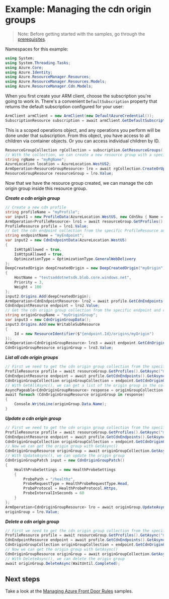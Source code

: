 # Example: Managing the cdn origin groups

>Note: Before getting started with the samples, go through the [prerequisites](https://github.com/Azure/azure-sdk-for-net/tree/main/sdk/resourcemanager/Azure.ResourceManager#prerequisites).

Namespaces for this example:
```C# Snippet:Manage_OriginGroups_Namespaces
using System;
using System.Threading.Tasks;
using Azure.Core;
using Azure.Identity;
using Azure.ResourceManager.Resources;
using Azure.ResourceManager.Resources.Models;
using Azure.ResourceManager.Cdn.Models;
```

When you first create your ARM client, choose the subscription you're going to work in. There's a convenient `DefaultSubscription` property that returns the default subscription configured for your user:

```C# Snippet:Readme_DefaultSubscription
ArmClient armClient = new ArmClient(new DefaultAzureCredential());
SubscriptionResource subscription = await armClient.GetDefaultSubscriptionAsync();
```

This is a scoped operations object, and any operations you perform will be done under that subscription. From this object, you have access to all children via container objects. Or you can access individual children by ID.

```C# Snippet:Readme_GetResourceGroupCollection
ResourceGroupCollection rgCollection = subscription.GetResourceGroups();
// With the collection, we can create a new resource group with a specific name
string rgName = "myRgName";
AzureLocation location = AzureLocation.WestUS2;
ArmOperation<ResourceGroupResource> lro = await rgCollection.CreateOrUpdateAsync(WaitUntil.Completed, rgName, new ResourceGroupData(location));
ResourceGroupResource resourceGroup = lro.Value;
```

Now that we have the resource group created, we can manage the cdn origin group inside this resource group.

***Create a cdn origin group***

```C# Snippet:Managing_OriginGroups_CreateAnOriginGroup
// Create a new cdn profile
string profileName = "myProfile";
var input1 = new ProfileData(AzureLocation.WestUS, new CdnSku { Name = CdnSkuName.StandardMicrosoft });
ArmOperation<ProfileResource> lro1 = await resourceGroup.GetProfiles().CreateOrUpdateAsync(WaitUntil.Completed, profileName, input1);
ProfileResource profile = lro1.Value;
// Get the cdn endpoint collection from the specific ProfileResource and create an endpoint
string endpointName = "myEndpoint";
var input2 = new CdnEndpointData(AzureLocation.WestUS)
{
    IsHttpAllowed = true,
    IsHttpsAllowed = true,
    OptimizationType = OptimizationType.GeneralWebDelivery
};
DeepCreatedOrigin deepCreatedOrigin = new DeepCreatedOrigin("myOrigin")
{
    HostName = "testsa4dotnetsdk.blob.core.windows.net",
    Priority = 3,
    Weight = 100
};
input2.Origins.Add(deepCreatedOrigin);
ArmOperation<CdnEndpointResource> lro2 = await profile.GetCdnEndpoints().CreateOrUpdateAsync(WaitUntil.Completed, endpointName, input2);
CdnEndpointResource endpoint = lro2.Value;
// Get the cdn origin group collection from the specific endpoint and create an origin group
string originGroupName = "myOriginGroup";
var input3 = new CdnOriginGroupData();
input3.Origins.Add(new WritableSubResource
{
    Id = new ResourceIdentifier($"{endpoint.Id}/origins/myOrigin")
});
ArmOperation<CdnOriginGroupResource> lro3 = await endpoint.GetCdnOriginGroups().CreateOrUpdateAsync(WaitUntil.Completed, originGroupName, input3);
CdnOriginGroupResource originGroup = lro3.Value;
```

***List all cdn origin groups***

```C# Snippet:Managing_OriginGroups_ListAllOriginGroups
// First we need to get the cdn origin group collection from the specific endpoint
ProfileResource profile = await resourceGroup.GetProfiles().GetAsync("myProfile");
CdnEndpointResource endpoint = await profile.GetCdnEndpoints().GetAsync("myEndpoint");
CdnOriginGroupCollection originGroupCollection = endpoint.GetCdnOriginGroups();
// With GetAllAsync(), we can get a list of the origin group in the collection
AsyncPageable<CdnOriginGroupResource> response = originGroupCollection.GetAllAsync();
await foreach (CdnOriginGroupResource originGroup in response)
{
    Console.WriteLine(originGroup.Data.Name);
}
```

***Update a cdn origin group***

```C# Snippet:Managing_OriginGroups_UpdateAnOriginGroup
// First we need to get the cdn origin group collection from the specific endpoint
ProfileResource profile = await resourceGroup.GetProfiles().GetAsync("myProfile");
CdnEndpointResource endpoint = await profile.GetCdnEndpoints().GetAsync("myEndpoint");
CdnOriginGroupCollection originGroupCollection = endpoint.GetCdnOriginGroups();
// Now we can get the origin group with GetAsync()
CdnOriginGroupResource originGroup = await originGroupCollection.GetAsync("myOriginGroup");
// With UpdateAsync(), we can update the origin group
CdnOriginGroupPatch input = new CdnOriginGroupPatch()
{
    HealthProbeSettings = new HealthProbeSettings
    {
        ProbePath = "/healthz",
        ProbeRequestType = HealthProbeRequestType.Head,
        ProbeProtocol = HealthProbeProtocol.Https,
        ProbeIntervalInSeconds = 60
    }
};
ArmOperation<CdnOriginGroupResource> lro = await originGroup.UpdateAsync(WaitUntil.Completed, input);
originGroup = lro.Value;
```

***Delete a cdn origin group***

```C# Snippet:Managing_OriginGroups_DeleteAnOriginGroup
// First we need to get the cdn origin group collection from the specific endpoint
ProfileResource profile = await resourceGroup.GetProfiles().GetAsync("myProfile");
CdnEndpointResource endpoint = await profile.GetCdnEndpoints().GetAsync("myEndpoint");
CdnOriginGroupCollection originGroupCollection = endpoint.GetCdnOriginGroups();
// Now we can get the origin group with GetAsync()
CdnOriginGroupResource originGroup = await originGroupCollection.GetAsync("myOriginGroup");
// With DeleteAsync(), we can delete the origin group
await originGroup.DeleteAsync(WaitUntil.Completed);
```


## Next steps
Take a look at the [Managing Azure Front Door Rules](https://github.com/Azure/azure-sdk-for-net/blob/main/sdk/cdn/Azure.ResourceManager.Cdn/samples/Sample2_ManagingFrontDoorRules.md) samples.
